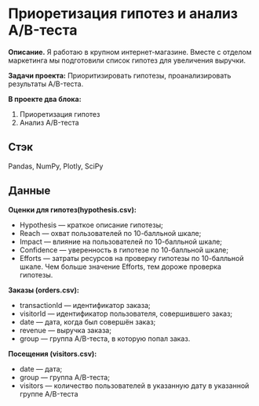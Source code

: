 # Приоретизация гипотез и анализ A/B-теста

**Описание.** Я работаю в крупном интернет-магазине. Вместе с отделом маркетинга мы подготовили список гипотез для увеличения выручки.

**Задачи проекта:** Приоритизировать гипотезы, проанализировать результаты A/B-теста.

**В проекте два блока:**
1. Приоретизация гипотез
2. Анализ A/B-теста

## Стэк
Pandas, NumPy, Plotly, SciPy

## Данные

**Оценки для гипотез(hypothesis.csv):** 
- Hypothesis — краткое описание гипотезы;
- Reach — охват пользователей по 10-балльной шкале;
- Impact — влияние на пользователей по 10-балльной шкале;
- Confidence — уверенность в гипотезе по 10-балльной шкале;
- Efforts — затраты ресурсов на проверку гипотезы по 10-балльной шкале. Чем больше значение Efforts, тем дороже проверка гипотезы.

**Заказы (orders.csv):**
- transactionId — идентификатор заказа;
- visitorId — идентификатор пользователя, совершившего заказ;
- date — дата, когда был совершён заказ;
- revenue — выручка заказа;
- group — группа A/B-теста, в которую попал заказ.

**Посещения (visitors.csv):**
- date — дата;
- group — группа A/B-теста;
- visitors — количество пользователей в указанную дату в указанной группе A/B-теста
